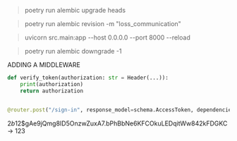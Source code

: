 > poetry run alembic upgrade heads

> poetry run alembic revision -m "loss_communication"

> uvicorn src.main:app --host 0.0.0.0 --port 8000 --reload

> poetry run alembic downgrade -1

ADDING A MIDDLEWARE
```python
def verify_token(authorization: str = Header(...)):
    print(authorization)
    return authorization


@router.post("/sign-in", response_model=schema.AccessToken, dependencies=[Depends(verify_token)])
```

$2b$12$gAe9jQmg8ID5OnzwZuxA7.bPhBbNe6KFCOkuLEDqitWw842kFDGKC -> 123

